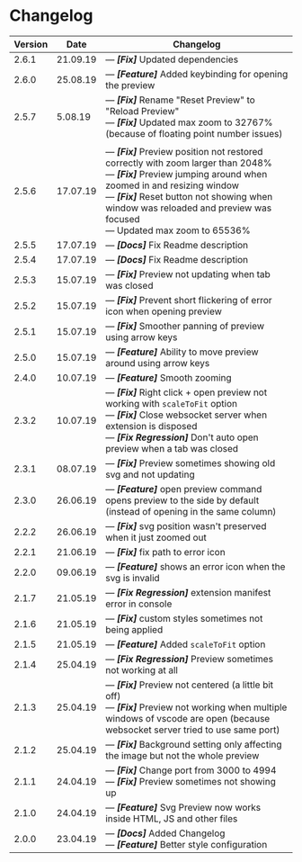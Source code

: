 # Changelog

| Version | Date     | Changelog                                                                                                                                                                                                                                                                                                             |
| ------- | -------- | --------------------------------------------------------------------------------------------------------------------------------------------------------------------------------------------------------------------------------------------------------------------------------------------------------------------- |
| 2.6.1   | 21.09.19 | &mdash; **_[Fix]_** Updated dependencies                                                                                                                                                                                                                                                                              |
| 2.6.0   | 25.08.19 | &mdash; **_[Feature]_** Added keybinding for opening the preview                                                                                                                                                                                                                                                      |
| 2.5.7   | 5.08.19  | &mdash; **_[Fix]_** Rename "Reset Preview" to "Reload Preview" <br> &mdash; **_[Fix]_** Updated max zoom to 32767% (because of floating point number issues)                                                                                                                                                          |
|         |
| 2.5.6   | 17.07.19 | &mdash; **_[Fix]_** Preview position not restored correctly with zoom larger than 2048% <br> &mdash; **_[Fix]_** Preview jumping around when zoomed in and resizing window <br> &mdash; **_[Fix]_** Reset button not showing when window was reloaded and preview was focused <br> &mdash; Updated max zoom to 65536% |
| 2.5.5   | 17.07.19 | &mdash; **_[Docs]_** Fix Readme description                                                                                                                                                                                                                                                                           |
| 2.5.4   | 17.07.19 | &mdash; **_[Docs]_** Fix Readme description                                                                                                                                                                                                                                                                           |
| 2.5.3   | 15.07.19 | &mdash; **_[Fix]_** Preview not updating when tab was closed                                                                                                                                                                                                                                                          |
| 2.5.2   | 15.07.19 | &mdash; **_[Fix]_** Prevent short flickering of error icon when opening preview                                                                                                                                                                                                                                       |
| 2.5.1   | 15.07.19 | &mdash; **_[Fix]_** Smoother panning of preview using arrow keys                                                                                                                                                                                                                                                      |
| 2.5.0   | 15.07.19 | &mdash; **_[Feature]_** Ability to move preview around using arrow keys                                                                                                                                                                                                                                               |
| 2.4.0   | 10.07.19 | &mdash; **_[Feature]_** Smooth zooming                                                                                                                                                                                                                                                                                |
| 2.3.2   | 10.07.19 | &mdash; **_[Fix]_** Right click + open preview not working with `scaleToFit` option <br> &mdash; **_[Fix]_** Close websocket server when extension is disposed <br> &mdash; **_[Fix Regression]_** Don't auto open preview when a tab was closed                                                                      |
| 2.3.1   | 08.07.19 | &mdash; **_[Fix]_** Preview sometimes showing old svg and not updating                                                                                                                                                                                                                                                |
| 2.3.0   | 26.06.19 | &mdash; **_[Feature]_** open preview command opens preview to the side by default (instead of opening in the same column)                                                                                                                                                                                             |
| 2.2.2   | 26.06.19 | &mdash; **_[Fix]_** svg position wasn't preserved when it just zoomed out                                                                                                                                                                                                                                             |
| 2.2.1   | 21.06.19 | &mdash; **_[Fix]_** fix path to error icon                                                                                                                                                                                                                                                                            |
| 2.2.0   | 09.06.19 | &mdash; **_[Feature]_** shows an error icon when the svg is invalid                                                                                                                                                                                                                                                   |
| 2.1.7   | 21.05.19 | &mdash; **_[Fix Regression]_** extension manifest error in console                                                                                                                                                                                                                                                    |
| 2.1.6   | 21.05.19 | &mdash; **_[Fix]_** custom styles sometimes not being applied                                                                                                                                                                                                                                                         |
| 2.1.5   | 21.05.19 | &mdash; **_[Feature]_** Added `scaleToFit` option                                                                                                                                                                                                                                                                     |
| 2.1.4   | 25.04.19 | &mdash; **_[Fix Regression]_** Preview sometimes not working at all                                                                                                                                                                                                                                                   |
| 2.1.3   | 25.04.19 | &mdash; **_[Fix]_** Preview not centered (a little bit off) <br> &mdash; **_[Fix]_** Preview not working when multiple windows of vscode are open (because websocket server tried to use same port)                                                                                                                   |
| 2.1.2   | 25.04.19 | &mdash; **_[Fix]_** Background setting only affecting the image but not the whole preview                                                                                                                                                                                                                             |
| 2.1.1   | 24.04.19 | &mdash; **_[Fix]_** Change port from 3000 to 4994 <br> &mdash; **_[Fix]_** Preview sometimes not showing up                                                                                                                                                                                                           |
| 2.1.0   | 24.04.19 | &mdash; **_[Feature]_** Svg Preview now works inside HTML, JS and other files                                                                                                                                                                                                                                         |
| 2.0.0   | 23.04.19 | &mdash; **_[Docs]_** Added Changelog <br> &mdash; **_[Feature]_** Better style configuration                                                                                                                                                                                                                          |
